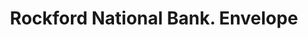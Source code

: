 ---
doi: 10.7916/D80P2B18
date_other: '1897'
date_other_textual: '1897'
form: printed ephemera
genre:
- Envelopes
name:
- Rockford National Bank
object_in_context_url: https://biggert.cul.columbia.edu/items/view/ave_biggert_00276
subject_hierarchical_geographic:
- Rockford, Illinois, United States
subject_name:
- Rockford National Bank
title: Rockford National Bank. Envelope
sort_title: Rockford National Bank. Envelope
call_number: ave_biggert_00276
coordinates:
- 42.25944444444445,-89.06444444444445
pid: ave_biggert_00276
identifiers: ave_biggert_00276
thumbnail: https://derivativo-2.library.columbia.edu/iiif/2/ldpd:344218/full/!256,256/0/native.jpg
permalink: /biggert/ave_biggert_00276/
layout: iiif-image-page
---